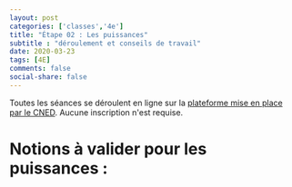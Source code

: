 ```yaml
---
layout: post 
categories: ['classes','4e']
title: "Étape 02 : Les puissances"
subtitle : "déroulement et conseils de travail"
date: 2020-03-23
tags: [4E]
comments: false
social-share: false
---
```

Toutes les séances se déroulent en ligne sur la [plateforme mise en place par le CNED](https://eu.bbcollab.com/guest/7ff0892b6f4f418cbdc29ce8a8ea46cb). Aucune inscription n'est requise.

# Notions à valider pour les puissances :


 
